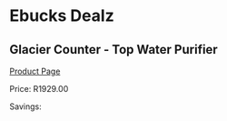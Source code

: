
# Ebucks Dealz
## Glacier Counter - Top Water Purifier
[Product Page](https://www.ebucks.com/web/shop/productSelected.do?prodId=184273078&catId=704988430)

Price: R1929.00

Savings: 


	